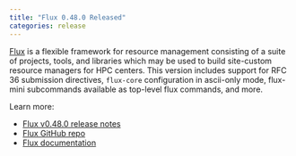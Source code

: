 ```yaml
---
title: "Flux 0.48.0 Released"
categories: release
---
```


[Flux](https://github.com/flux-framework/flux-core) is a flexible framework for resource management consisting of a suite of projects, tools, and libraries which may be used to build site-custom resource managers for HPC centers. This version includes support for RFC 36 submission directives, `flux-core` configuration in ascii-only mode, flux-mini subcommands available as top-level flux commands, and more.

Learn more:

- [Flux v0.48.0 release notes](https://github.com/flux-framework/flux-core/blob/v0.48.0/NEWS.md)
- [Flux GitHub repo](https://github.com/flux-framework/flux-core)
- [Flux documentation](https://flux-framework.readthedocs.io/en/latest/)
